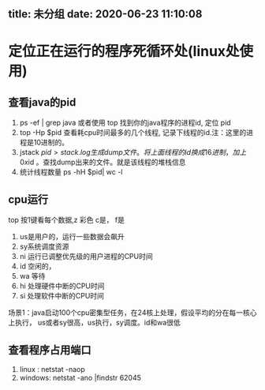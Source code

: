 title: 未分组
date: 2020-06-23 11:10:08
---------
# 定位正在运行的程序死循环处(linux处使用)

## 查看java的pid
1. ps -ef | grep java  或者使用 top 
  找到你的java程序的进程id, 定位 pid
2. top -Hp $pid
  查看耗cpu时间最多的几个线程, 记录下线程的id.注：这里的进程是10进制的。
3. jstack $pid > stack.log 生成dump文件。将上面线程的id换成16进制，加上0x$id 。查找dump出来的文件。就是该线程的堆栈信息
4. 统计线程数量 ps -hH $pid| wc -l
## cpu运行
 top 按1键看每个数据,z 彩色  c是， f是

1. us是用户的，运行一些数据会飙升
2. sy系统调度资源
3. ni 运行已调整优先级的用户进程的CPU时间
4. id 空闲的，
5. wa 等待
6. hi  处理硬件中断的CPU时间
7. si  处理软件中断的CPU时间

场景1：java启动100个cpu密集型任务，在24核上处理，假设平均的分在每一核心上执行， us或者sy很高，us执行，sy调度。id和wa很低

## 查看程序占用端口
  1. linux : netstat -naop  
  2. windows:  netstat -ano |findstr 62045